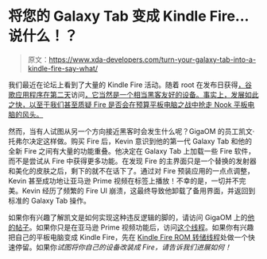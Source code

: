 # 将您的 Galaxy Tab 变成 Kindle Fire...说什么！？

> 原文：<https://www.xda-developers.com/turn-your-galaxy-tab-into-a-kindle-fire-say-what/>

我们最近在论坛上看到了大量的 Kindle Fire 活动。随着 root 在发布日获得[，谷歌应用程序在第二天](http://www.xda-developers.com/android/kindle-fire-cracked-wide-open-let-the-development-begin/)访问[，它当然是一个相当黑客友好的设备。事实上，发展如此之快，以至于我们甚至质疑 Fire 是否会在预算平板电脑之战中抢走 Nook 平板电脑的风头。](http://www.xda-developers.com/android/kindle-fire-now-rocking-android-market-and-the-rest-of-the-google-apps/)

然而，当有人试图从另一个方向接近黑客时会发生什么呢？GigaOM 的员工凯文·托弗尔决定这样做。购买 Fire 后，Kevin 意识到他的第一代 Galaxy Tab 和他的全新 Fire 之间有大量的功能重叠。他决定在 Galaxy Tab 上加载一些 Fire 软件，而不是尝试从 Fire 中获得更多功能。在发现 Fire 的主界面只是一个替换的发射器和美化的皮肤之后，剩下的就不在话下了。通过对 Fire 预装应用的一点点调整，Kevin 甚至成功地让亚马逊 Prime 视频在标签上播放！不幸的是，一切并不完美。Kevin 经历了频繁的 Fire UI 崩溃，这最终导致他卸载了备用界面，并返回到标准的 Galaxy Tab 操作。

如果你有兴趣了解凯文是如何实现这种违反逻辑的脚的，请访问 GigaOM 上的[他的帖子](http://gigaom.com/mobile/so-i-turned-my-galaxy-tab-into-a-kindle-fire/)。如果你只是在亚马逊 Prime 视频功能后，访问[这个线程](http://forum.xda-developers.com/showthread.php?t=1352694)。如果你有兴趣把自己的平板电脑变成 Kindle Fire，先在 [Kindle Fire ROM 转储线程](http://forum.xda-developers.com/showthread.php?t=1295928&page=3)处做一个快速停留。如果你*试图将你自己的设备改装成 Fire，请告诉我们进展如何！*
